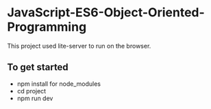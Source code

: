 # JavaScript-ES6-Object-Oriented-Programming
This project used lite-server to run on the browser.

## To get started

* npm install for node_modules
* cd project
* npm run dev 
